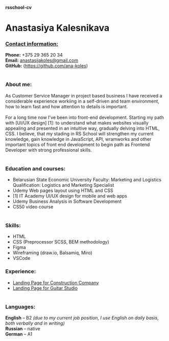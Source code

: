**rsschool-cv**

# Anastasiya Kalesnikava

### <u>Contact information:</u>
**Phone:** +375 29 365 20 34 <br/>
**Email:** anastasijakoles@gmail.com <br/>
**GitHub:** (https://github.com/ana-koles) <br><br>

### About me:

As Customer Service Manager in project based business  I have received a considerable experience workiing in a self-driven and team environment, how to learn fast and how attention to details is important.<br><br>
For a long time now I've been into front-end development. Starting my path with [UI/UX design] [1]: to understand what makes  websites visually appealing and presented in an intuitive way, gradually delving into  HTML, CSS. I believe, that my stading in RS School will strengthen my current knowledge, gain  knowledge in JavaScript, API, wramworks and other important topics of front end development to begin   path as  Frontend Developer with strong professional skills.<br><br>

### Education and courses:

* Belarusian State Economic University
Faculty: Marketing and Logistics
Qualification: Logistics and Marketing Specialist
* Udemy
Web pages layout using HTML and CSS
* [1] IT Academy
UI/UX design for mobile and web apps
* Udemy
Business Analysis in Software Development
* CS50 video course <br><br>

### Skills:

* HTML
* CSS (Preprocessor SCSS, BEM methodology)
* Figma
* Wireframing (draw.io, Balsamiq, Miro)
* VSCode 

### Experience:

* [Landing Page for Construction Company](https://www.behance.net/gallery/128499091/Landing-Page-for-Construction-Company) <br>
* [Landing Page for Guitar Studio](https://github.com/ana-koles/Landing-page_guitar-studio) <br><br>

### Languages:

**English** – B2 *(due to my current job position, I use English on daily basis, both verbally and in writing)*<br>
**Russian** – native <br>
**German** – A1 <br>


